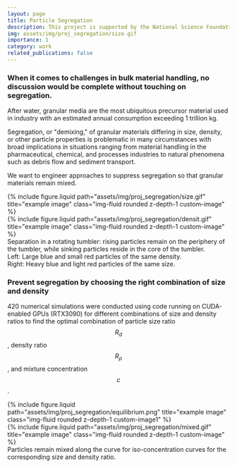 ```yaml
---
layout: page
title: Particle Segregation
description: This project is supported by the National Science Foundation under Grant No. CBET-1929265.
img: assets/img/proj_segregation/size.gif
importance: 1
category: work
related_publications: false
---
```


### When it comes to challenges in bulk material handling, no discussion would be complete without touching on segregation.

After water, granular media are the most ubiquitous precursor material used in industry with an estimated annual consumption exceeding 1 trillion kg.

Segregation, or "demixing," of granular materials differing in size, density, or other particle properties is problematic in many circumstances
with broad implications in situations ranging from material handling in the pharmaceutical, chemical, and processes industries to natural
phenomena such as debris flow and sediment transport.

We want to engineer approaches to suppress segregation
so that granular materials remain mixed. 

<style>
    .custom-image {
        display: flex;
        justify-content: flex-end;
        align-items: center;
        max-width: 80%;
    }
</style>

<style>
    .custom-image1 {
        display: flex;
        justify-content: flex-end;
        align-items: right;
        max-width: 100%;
    }
</style>

<div class="row">
    <div class="col-sm mt-3 mt-md-0">
        {% include figure.liquid path="assets/img/proj_segregation/size.gif" title="example image" class="img-fluid rounded z-depth-1 custom-image" %}
    </div>
    <div class="col-sm mt-3 mt-md-0">
        {% include figure.liquid path="assets/img/proj_segregation/densit.gif" title="example image" class="img-fluid rounded z-depth-1 custom-image" %}
    </div>
</div>
<div class="caption">
    Separation in a rotating tumbler: rising particles remain on the periphery of the tumbler, while sinking particles reside in the core of the tumbler.<br>
    Left: Large blue and small red particles of the same density.<br>
    Right: Heavy blue and light red particles of the same size.
</div>


### Prevent segregation by choosing the right combination of size and density

420 numerical simulations were conducted using code running on CUDA-enabled GPUs (RTX3090) for different combinations of size and density ratios to find the optimal combination of particle size ratio $$R_d$$, density ratio $$R_\rho$$, and mixture concentration $$c$$.




<div class="row">
    <div class="col-sm mt-3 mt-md-0">
        {% include figure.liquid path="assets/img/proj_segregation/equilibrium.png" title="example image" class="img-fluid rounded z-depth-1 custom-image1" %}
    </div>
    <div class="col-sm mt-3 mt-md-0">
        {% include figure.liquid path="assets/img/proj_segregation/mixed.gif" title="example image" class="img-fluid rounded z-depth-1 custom-image" %}
    </div>
</div>
<div class="caption">
    Particles remain mixed along the curve for iso-concentration curves for the corresponding size  and density ratio.
</div>